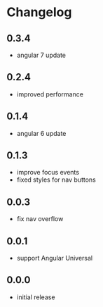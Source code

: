 # Changelog

## 0.3.4
- angular 7 update

## 0.2.4
- improved performance

## 0.1.4
- angular 6 update

## 0.1.3
- improve focus events
- fixed styles for nav buttons

## 0.0.3
- fix nav overflow

## 0.0.1
- support Angular Universal

## 0.0.0
- initial release
